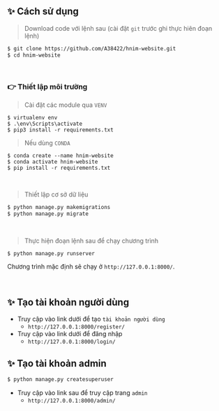 ## ✨ Cách sử dụng

> Download code với lệnh sau (cài đặt `git` trước ghi thực hiên đoạn lệnh)

```bash
$ git clone https://github.com/A38422/hnim-website.git
$ cd hnim-website
```

<br />

### 👉 Thiết lập môi trường 

> Cài đặt các module qua `VENV` 

```
$ virtualenv env
$ .\env\Scripts\activate
$ pip3 install -r requirements.txt
```

> Nếu dùng `CONDA`

```
$ conda create --name hnim-website
$ conda activate hnim-website
$ pip install -r requirements.txt
```

<br />

> Thiết lập cơ sở dữ liệu

```bash
$ python manage.py makemigrations
$ python manage.py migrate
```

<br />

> Thực hiện đoạn lệnh sau để chạy chương trình

```bash
$ python manage.py runserver
```

Chương trình mặc định sẽ chạy ở `http://127.0.0.1:8000/`. 

<br />

## ✨ Tạo tài khoản người dùng

- Truy cập vào link dưới để tạo `tài khoản người dùng`
  - `http://127.0.0.1:8000/register/`
- Truy cập vào link dưới để đăng nhập
  - `http://127.0.0.1:8000/login/`

## ✨ Tạo tài khoản admin

```bash
$ python manage.py createsuperuser
```

- Truy cập vào link sau để truy cập trang `admin`
  - `http://127.0.0.1:8000/admin/`